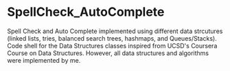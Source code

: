 # SpellCheck_AutoComplete
Spell Check and Auto Complete implemented using different data strcutures (linked lists, tries, balanced search trees, hashmaps, and Queues/Stacks). Code shell for the Data Structures classes inspired from UCSD's Coursera Course on Data Structures. However, all data structures and algorithms were implemented by me.
